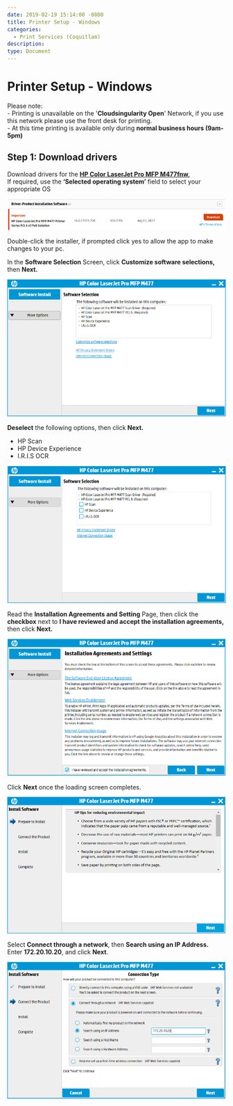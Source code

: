 ```yaml
---
date: 2019-02-19 15:14:00 -0800
title: Printer Setup - Windows
categories:
  - Print Services (Coquitlam)
description:
type: Document
---
```


# Printer Setup - Windows

Please note:<br>- Printing is unavailable on the '**Cloudsingularity Open**' Network, if you use this network please use the front desk for printing.<br>- At this time printing is available only during **normal business hours (9am-5pm)**

## Step 1: Download drivers

Download drivers for the&nbsp;[**HP Color LaserJet Pro MFP M477fnw,**](https://support.hp.com/za-en/drivers/selfservice/hp-color-laserjet-pro-mfp-m477-series/7326560/model/7326562)<br>If required, use the **‘Selected operating system’** field to select your appropriate OS

![](/uploads/step-1.PNG)

Double-click the installer, if prompted click yes to allow the app to make changes to your pc.

In the **Software Selection** Screen, click **Customize software selections,** then **Next.**

![](/uploads/step2.PNG)

**Deselect** the following options​​​​​​​, then click **Next.**

* HP Scan
* HP Device Experience
* I.R.I.S OCR

![](/uploads/step3.PNG)

Read the **Installation Agreements and Setting** Page, then click the **checkbox** next to **I have reviewed and accept the installation agreements,** then click **Next.**

![](/uploads/step4.PNG)

Click **Next** once the loading screen completes.

![](/uploads/step5.PNG)

Select **Connect through a network**, then **Search using an IP Address.**<br>Enter **172.20.10.20**, and click **Next**.

![](/uploads/step6.PNG)

&nbsp;